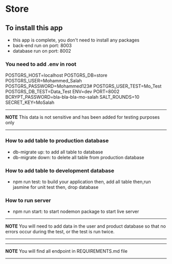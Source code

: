 # Store

## To install this app

- this app is complete, you don't need to install any packages
- back-end run on port: 8003
- database run on port: 8002

### You need to add .env in root

POSTGRS_HOST=localhost
POSTGRS_DB=store
POSTGRS_USER=Mohammed_Salah
POSTGRS_PASSWORD=Mohammed123#
POSTGRS_USER_TEST=Mo_Test
POSTGRS_DB_TEST=Data_Test
ENV=dev
PORT=8002
BCRYPT_PASSWORD=bla-bla-bla-mo-salah
SALT_ROUNDS=10
SECRET_KEY=MoSalah

---

**NOTE**
This data is not sensitive and has been added for testing purposes only

---

### How to add table to production database

- db-migrate up: to add all table to database
- db-migrate down: to delete all table from production database

### How to add table to development database

- npm run test: to build your application then, add all table then,run jasmine for unit test then, drop database

### How to run server

- npm run start: to start nodemon package to start live server

---

**NOTE**
You will need to add data in the user and product database so that no errors occur during the test, or the test is run twice.

---

---

**NOTE**
You will find all endpoint in REQUIREMENTS.md file

---
